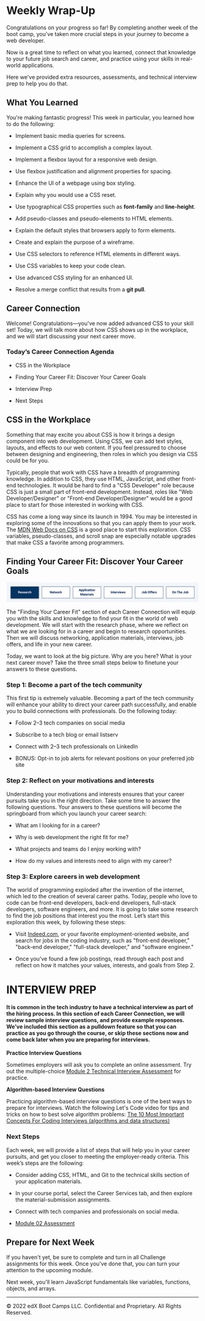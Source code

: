 # Weekly Wrap-Up
Congratulations on your progress so far! By completing another week of the boot camp, you've taken more crucial steps in your journey to become a web developer.

Now is a great time to reflect on what you learned, connect that knowledge to your future job search and career, and practice using your skills in real-world applications.

Here we've provided extra resources, assessments, and technical interview prep to help you do that.

## What You Learned
You're making fantastic progress! This week in particular, you learned how to do the following:

* Implement basic media queries for screens.

* Implement a CSS grid to accomplish a complex layout.

* Implement a flexbox layout for a responsive web design.

* Use flexbox justification and alignment properties for spacing.

* Enhance the UI of a webpage using box styling.

* Explain why you would use a CSS reset.

* Use typographical CSS properties such as **font-family** and **line-height**.

* Add pseudo-classes and pseudo-elements to HTML elements.

* Explain the default styles that browsers apply to form elements.

* Create and explain the purpose of a wireframe.

* Use CSS selectors to reference HTML elements in different ways.

* Use CSS variables to keep your code clean.

* Use advanced CSS styling for an enhanced UI.

* Resolve a merge conflict that results from a **git pull**.

## Career Connection
Welcome! Congratulations—you've now added advanced CSS to your skill set! Today, we will talk more about how CSS shows up in the workplace, and we will start discussing your next career move.

### Today’s Career Connection Agenda
* CSS in the Workplace

* Finding Your Career Fit: Discover Your Career Goals

* Interview Prep

* Next Steps

## CSS in the Workplace
Something that may excite you about CSS is how it brings a design component into web development. Using CSS, we can add text styles, layouts, and effects to our web content. If you feel pressured to choose between designing and engineering, then roles in which you design via CSS could be for you.

Typically, people that work with CSS have a breadth of programming knowledge. In addition to CSS, they use HTML, JavaScript, and other front-end technologies. It would be hard to find a "CSS Developer" role because CSS is just a small part of front-end development. Instead, roles like "Web Developer/Designer" or "Front-end Developer/Designer" would be a good place to start for those interested in working with CSS.

CSS has come a long way since its launch in 1994. You may be interested in exploring some of the innovations so that you can apply them to your work. The [MDN Web Docs on CSS](https://developer.mozilla.org/en-US/docs/Web/CSS) is a good place to start this exploration. CSS variables, pseudo-classes, and scroll snap are especially notable upgrades that make CSS a favorite among programmers.

## Finding Your Career Fit: Discover Your Career Goals
![](../../../images/coding-career-connection-research.png)

The "Finding Your Career Fit" section of each Career Connection will equip you with the skills and knowledge to find your fit in the world of web development. We will start with the research phase, where we reflect on what we are looking for in a career and begin to research opportunities. Then we will discuss networking, application materials, interviews, job offers, and life in your new career.

Today, we want to look at the big picture. Why are you here? What is your next career move? Take the three small steps below to finetune your answers to these questions.

### Step 1: Become a part of the tech community
This first tip is extremely valuable. Becoming a part of the tech community will enhance your ability to direct your career path successfully, and enable you to build connections with professionals. Do the following today:

* Follow 2–3 tech companies on social media

* Subscribe to a tech blog or email listserv

* Connect with 2–3 tech professionals on LinkedIn

* BONUS: Opt-in to job alerts for relevant positions on your preferred job site

### Step 2: Reflect on your motivations and interests
Understanding your motivations and interests ensures that your career pursuits take you in the right direction. Take some time to answer the following questions. Your answers to these questions will become the springboard from which you launch your career search:

* What am I looking for in a career?

* Why is web development the right fit for me?

* What projects and teams do I enjoy working with?

* How do my values and interests need to align with my career?

### Step 3: Explore careers in web development
The world of programming exploded after the invention of the internet, which led to the creation of several career paths. Today, people who love to code can be front-end developers, back-end developers, full-stack developers, software engineers, and more. It is going to take some research to find the job positions that interest you the most. Let’s start this exploration this week, by following these steps:

* Visit [Indeed.com](https://www.indeed.com/), or your favorite employment-oriented website, and search for jobs in the coding industry, such as "front-end developer," "back-end developer," "full-stack developer," and "software engineer."

* Once you’ve found a few job postings, read through each post and reflect on how it matches your values, interests, and goals from Step 2.

# INTERVIEW PREP
#### It is common in the tech industry to have a technical interview as part of the hiring process. In this section of each Career Connection, we will review sample interview questions, and provide example responses. We’ve included this section as a pulldown feature so that you can practice as you go through the course, or skip these sections now and come back later when you are preparing for interviews.

**Practice Interview Questions**

Sometimes employers will ask you to complete an online assessment. Try out the multiple-choice [Module 2 Technical Interview Assessment](https://forms.gle/72YzfNppttviTD8a6) for practice.

**Algorithm-based Interview Questions**

Practicing algorithm-based interview questions is one of the best ways to prepare for interviews. Watch the following Let's Code video for tips and tricks on how to best solve algorithm problems: [The 10 Most Important Concepts For Coding Interviews (algorithms and data structures)
](https://www.youtube.com/watch?v=Ge0Udbws1kc)

### Next Steps
Each week, we will provide a list of steps that will help you in your career pursuits, and get you closer to meeting the employer-ready criteria. This week’s steps are the following:

* Consider adding CSS, HTML, and Git to the technical skills section of your application materials.

* In your course portal, select the Career Services tab, and then explore the material-submission assignments.

* Connect with tech companies and professionals on social media.

* [Module 02 Assessment](https://forms.gle/72YzfNppttviTD8a6)

## Prepare for Next Week
If you haven't yet, be sure to complete and turn in all Challenge assignments for this week. Once you've done that, you can turn your attention to the upcoming module.

Next week, you'll learn JavaScript fundamentals like variables, functions, objects, and arrays.

---
© 2022 edX Boot Camps LLC. Confidential and Proprietary. All Rights Reserved.
